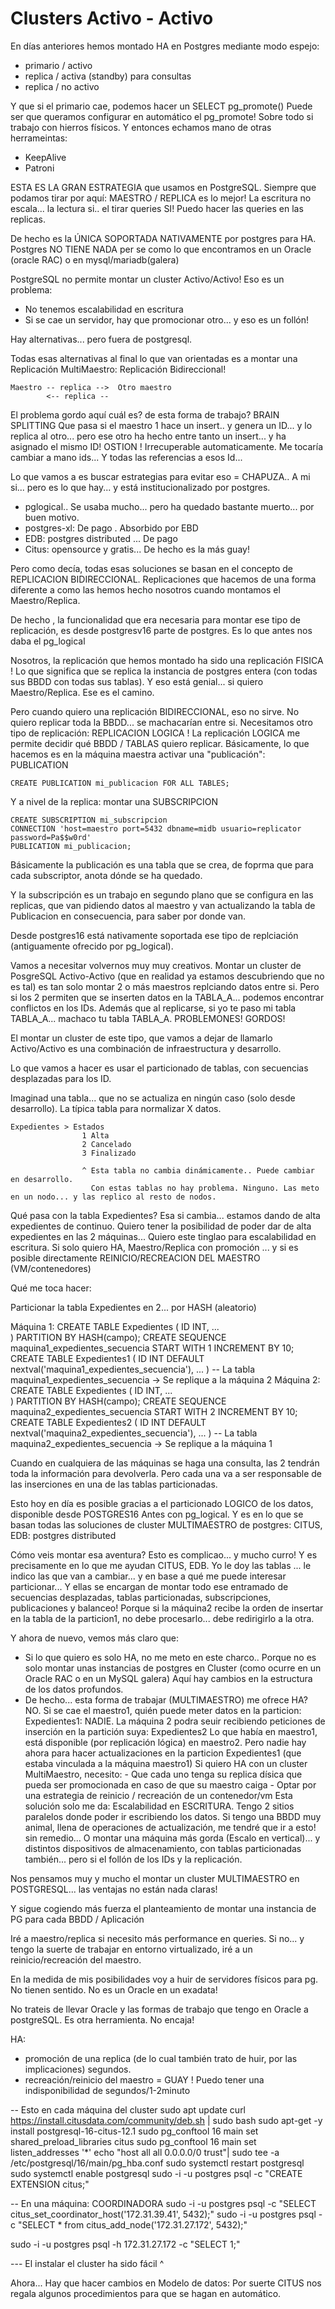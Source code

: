 # Clusters Activo - Activo

En días anteriores hemos montado HA en Postgres mediante modo espejo: 
- primario / activo
- replica / activa (standby) para consultas
- replica / no activo

Y que si el primario cae, podemos hacer un 
    SELECT pg_promote()
Puede ser que queramos configurar en automático el pg_promote! 
Sobre todo si trabajo con hierros físicos.
Y entonces echamos mano de otras herrameintas:
- KeepAlive
- Patroni

ESTA ES LA GRAN ESTRATEGIA que usamos en PostgreSQL.
Siempre que podamos tirar por aquí: MAESTRO / REPLICA es lo mejor!
La escritura no escala... la lectura si.. el tirar queries SI!
Puedo hacer las queries en las replicas.

De hecho es la ÚNICA SOPORTADA NATIVAMENTE por postgres para HA.
Postgres NO TIENE NADA per se como lo que encontramos en un Oracle (oracle RAC) 
o en mysql/mariadb(galera)

PostgreSQL no permite montar un cluster Activo/Activo!
Eso es un problema:
- No tenemos escalabilidad en escritura
- Si se cae un servidor, hay que promocionar otro... y eso es un follón!

Hay alternativas... pero fuera de postgresql.

Todas esas alternativas al final lo que van orientadas es a montar una Replicación MultiMaestro: Replicación Bidireccional!

    Maestro -- replica -->  Otro maestro
            <-- replica --

El problema gordo aquí cuál es? de esta forma de trabajo? BRAIN SPLITTING
Que pasa si el maestro 1 hace un insert.. y genera un ID... y lo replica al otro... 
pero ese otro ha hecho entre tanto un insert... y ha asignado el mismo ID!
OSTION ! Irrecuperable automaticamente. Me tocaría cambiar a mano ids... Y todas las referencias a esos Id...

Lo que vamos a es buscar estrategias para evitar eso = CHAPUZA.. A mi si... pero es lo que hay... 
y está institucionalizado por postgres.

- pglogical.. Se usaba mucho... pero ha quedado bastante muerto... por buen motivo.
- postgres-xl: De pago . Absorbido por EBD
- EDB: postgres distributed ... De pago
- Citus: opensource y gratis... De hecho es la más guay!

Pero como decía, todas esas soluciones se basan en el concepto de REPLICACION BIDIRECCIONAL.
Replicaciones que hacemos de una forma diferente a como las hemos hecho nosotros cuando montamos el Maestro/Replica.

De hecho , la funcionalidad que era necesaria para montar ese tipo de replicación, es desde postgresv16 parte de postgres.
Es lo que antes nos daba el pg_logical

Nosotros, la replicación que hemos montado ha sido una replicación FISICA !
Lo que significa que se replica la instancia de postgres entera (con todas sus BBDD con todas sus tablas).
Y eso está genial... si quiero Maestro/Replica. Ese es el camino.

Pero cuando quiero una replicación BIDIRECCIONAL, eso no sirve.
No quiero replicar toda la BBDD... se machacarían entre si.
Necesitamos otro tipo de replicación: REPLICACION LOGICA !
La replicación LOGICA me permite decidir qué BBDD / TABLAS quiero replicar.
Básicamente, lo que hacemos es en la máquina maestra activar una "publicación": PUBLICATION

    CREATE PUBLICATION mi_publicacion FOR ALL TABLES;
    
Y a nivel de la replica: montar una SUBSCRIPCION

    CREATE SUBSCRIPTION mi_subscripcion 
    CONNECTION 'host=maestro port=5432 dbname=midb usuario=replicator password=Pa$$w0rd'
    PUBLICATION mi_publicacion;
    
Básicamente la publicación es una tabla que se crea, de foprma que para cada subscriptor, anota dónde se ha quedado.

Y la subscripción es un trabajo en segundo plano que se configura en las replicas, que van pidiendo datos al maestro
y van actualizando la tabla de Publicacion en consecuencia, para saber por donde van.
    
Desde postgres16 está nativamente soportada ese tipo de replciación (antiguamente ofrecido por pg_logical).

Vamos a necesitar volvernos muy muy creativos. Montar un cluster de PosgreSQL Activo-Activo 
(que en realidad ya estamos descubriendo que no es tal) es tan solo montar 2 o más maestros replciando datos entre si.
Pero si los 2 permiten que se inserten datos en la TABLA_A... podemos encontrar conflictos en los IDs.
Además que al replicarse, si yo te paso mi tabla TABLA_A... machaco tu tabla TABLA_A. PROBLEMONES! GORDOS!

El montar un cluster de este tipo, que vamos a dejar de llamarlo Activo/Activo 
es una combinación de infraestructura y desarrollo.

Lo que vamos a hacer es usar el particionado de tablas, con secuencias desplazadas para los ID.

Imaginad una tabla... que no se actualiza en ningún caso (solo desde desarrollo). 
La típica tabla para normalizar X datos.

    Expedientes > Estados
                    1 Alta
                    2 Cancelado
                    3 Finalizado
                    
                    ^ Esta tabla no cambia dinámicamente.. Puede cambiar en desarrollo.
                      Con estas tablas no hay problema. Ninguno. Las meto en un nodo... y las replico al resto de nodos.
    
Qué pasa con la tabla Expedientes?
Esa si cambia... estamos dando de alta expedientes de continuo.
Quiero tener la posibilidad de poder dar de alta expedientes en las 2 máquinas... 
Quiero este tinglao para escalabilidad en escritura.
Si solo quiero HA, Maestro/Replica con promoción ... 
y si es posible directamente REINICIO/RECREACION DEL MAESTRO (VM/contenedores)
    
Qué me toca hacer:

Particionar la tabla Expedientes en 2... por HASH (aleatorio)

Máquina 1: 
    CREATE TABLE Expedientes (
        ID INT,
        ...    
    ) PARTITION BY HASH(campo);
    CREATE SEQUENCE maquina1_expedientes_secuencia START WITH 1 INCREMENT BY 10;
    CREATE TABLE Expedientes1 (
        ID INT DEFAULT nextval('maquina1_expedientes_secuencia'),
        ...
    )
    -- La tabla maquina1_expedientes_secuencia -> Se replique a la máquina 2
Máquina 2: 
    CREATE TABLE Expedientes (
        ID INT,
        ...    
    ) PARTITION BY HASH(campo);
    CREATE SEQUENCE maquina2_expedientes_secuencia START WITH 2 INCREMENT BY 10;
    CREATE TABLE Expedientes2 (
        ID INT DEFAULT nextval('maquina2_expedientes_secuencia'),
        ...
    )
    -- La tabla maquina2_expedientes_secuencia -> Se replique a la máquina 1
    
Cuando en cualquiera de las máquinas se haga una consulta, las 2 tendrán toda la información para devolverla.
Pero cada una va a ser responsable de las inserciones en una de las tablas particionadas.

Esto hoy en día es posible gracias a el particionado LOGICO de los datos, disponible desde POSTGRES16
Antes con pg_logical.
Y es en lo que se basan todas las soluciones de cluster MULTIMAESTRO de postgres: CITUS, EDB: postgres distributed

Cómo veis montar esa aventura?
Esto es complicao... y mucho curro!
Y es precisamente en lo que me ayudan CITUS, EDB.
Yo le doy las tablas ... le indico las que van a cambiar... y en base a qué me puede interesar particionar...
Y ellas se encargan de montar todo ese entramado de secuencias desplazadas, tablas particionadas, subscripciones, publicaciones y balanceo!
Porque si la máquina2 recibe la orden de insertar en la tabla de la particion1, no debe procesarlo... debe redirigirlo a la otra.

Y ahora de nuevo, vemos más claro que:
- Si lo que quiero es solo HA, no me meto en este charco.. Porque no es solo montar unas instancias de postgres en Cluster (como ocurre en un Oracle RAC o en un MySQL galera)
  Aquí hay cambios en la estructura de los datos profundos.
- De hecho... esta forma de trabajar (MULTIMAESTRO) me ofrece HA? NO. 
  Si se cae el maestro1, quién puede meter datos en la particion: Expedientes1: NADIE.
    La máquina 2 podra seuir recibiendo peticiones de inserción en la partición suya: Expedientes2
    Lo que había en maestro1, está disponible (por replicación lógica) en maestro2.
    Pero nadie hay ahora para hacer actualizaciones en la particion Expedientes1 
    (que estaba vinculada a la máquina maestro1)
    Si quiero HA con un cluster MultiMaestro, necesito:
        - Que cada uno tenga su replica dísica que pueda ser promocionada en caso de que su maestro caiga
        - Optar por una estrategia de reinicio / recreación de un contenedor/vm
    Esta solución solo me da: Escalabilidad en ESCRITURA. Tengo 2 sitios paralelos donde poder ir escribiendo los datos.
Si tengo una BBDD muy animal, llena de operaciones de actualización, me tendré que ir a esto! sin remedio...
O montar una máquina más gorda (Escalo en vertical)... y distintos dispositivos de almacenamiento, 
con tablas particionadas también... 
pero si el follón de los IDs y la replicación.

Nos pensamos muy y mucho el montar un cluster MULTIMAESTRO en POSTGRESQL... las ventajas no están nada claras!

Y sigue cogiendo más fuerza el planteamiento de montar una instancia de PG para cada BBDD / Aplicación

Iré a maestro/replica si necesito más performance en queries.
Si no... y tengo la suerte de trabajar en entorno virtualizado, iré a un reinicio/recreación del maestro.

En la medida de mis posibilidades voy a huir de servidores físicos para pg. No tienen sentido.
No es un Oracle en un exadata!

No trateis de llevar Oracle y las formas de trabajo que tengo en Oracle a postgreSQL. Es otra herramienta. No encaja!

HA:
- promoción de una replica (de lo cual también trato de huir, por las implicaciones) segundos.
- recreación/reinicio del maestro = GUAY ! Puedo tener una indisponibilidad de segundos/1-2minuto

-- Esto en cada máquina del cluster
sudo apt update
curl https://install.citusdata.com/community/deb.sh | sudo bash
sudo apt-get -y install postgresql-16-citus-12.1
sudo pg_conftool 16 main set shared_preload_libraries citus
sudo pg_conftool 16 main set listen_addresses '*'
echo "host all all 0.0.0.0/0 trust"| sudo tee -a /etc/postgresql/16/main/pg_hba.conf
sudo systemctl restart postgresql
sudo systemctl enable postgresql
sudo -i -u postgres psql -c "CREATE EXTENSION citus;"

-- En una máquina: COORDINADORA
sudo -i -u postgres psql -c "SELECT citus_set_coordinator_host('172.31.39.41', 5432);"
sudo -i -u postgres psql -c "SELECT * from citus_add_node('172.31.27.172', 5432);"


sudo -i -u postgres psql -h 172.31.27.172 -c "SELECT 1;"

--- El instalar el cluster ha sido fácil ^

Ahora... Hay que hacer cambios en Modelo de datos:
Por suerte CITUS nos regala algunos procedimientos para que se hagan en automático.


